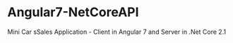 # Angular7-NetCoreAPI
Mini Car sSales Application - Client in Angular 7 and Server in .Net Core 2.1
